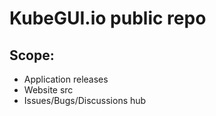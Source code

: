 # KubeGUI.io public repo

## Scope:
- Application releases
- Website src
- Issues/Bugs/Discussions hub
